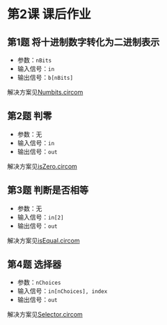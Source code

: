 # 第2课 课后作业

## 第1题 将十进制数字转化为二进制表示

- 参数：`nBits`
- 输入信号：`in`
- 输出信号：`b[nBits]`

解决方案见[Numbits.circom](/Lecture2_Code/NumBits.circom)

## 第2题 判零

- 参数：无
- 输入信号：`in`
- 输出信号：`out`

解决方案见[isZero.circom](/Lecture2_Code/isZero.circom)

## 第3题 判断是否相等

- 参数：无
- 输入信号：`in[2]`
- 输出信号：`out`

解决方案见[isEqual.circom](/Lecture2_Code/isEqual.circom)


## 第4题 选择器

- 参数：`nChoices`
- 输入信号：`in[nChoices], index`
- 输出信号：`out`

解决方案见[Selector.circom](/Lecture2_Code/Selecotr.circom)
